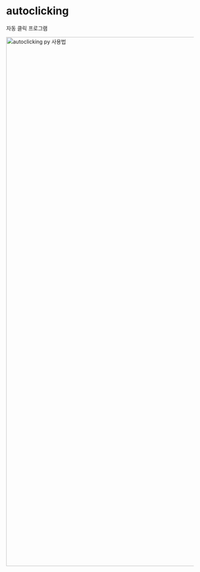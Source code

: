# autoclicking

자동 클릭 프로그램

<img width="1421" alt="autoclicking py 사용법" src="https://user-images.githubusercontent.com/62700997/216780876-46810243-c4f9-4045-abaa-194607b0173d.PNG">

